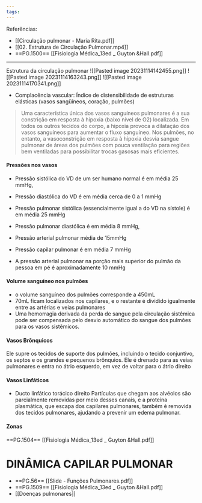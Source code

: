 ```yaml
---
tags:
---
```

Referências: 
* [[Circulação pulmonar - Maria Rita.pdf]]
* [[02. Estrutura de Circulação Pulmonar.mp4]]
* ==PG.1500== [[Fisiologia Médica_13ed _ Guyton &Hall.pdf]]
---

Estrutura da circulação pulmonar
![[Pasted image 20231114142455.png]]
![[Pasted image 20231114163243.png]]
![[Pasted image 20231114170341.png]]

* Complacência vascular: Índice de distensibilidade de estruturas elásticas (vasos sangüíneos, coração, pulmões)

>Uma característica única dos vasos sanguíneos pulmonares é a sua constrição em resposta à hipoxia (baixo nível de O2) localizada. Em todos os outros tecidos do corpo, a hipoxia provoca a dilatação dos vasos sanguíneos para aumentar o fluxo sanguíneo. Nos pulmões, no entanto, a vasoconstrição em resposta à hipoxia desvia sangue pulmonar de áreas dos pulmões com pouca ventilação para regiões bem ventiladas para possibilitar trocas gasosas mais eficientes.

#### Pressões nos vasos
* Pressão sistólica do VD de um ser humano normal é em média 25 mmHg, 
* Pressão diastólica do VD é em média cerca de 0 a 1 mmHg 
* Pressão pulmonar sistólica (essencialmente igual a do VD na sístole) é em média 25 mmHg
* Pressão pulmonar diastólica é em média 8 mmHg, 
* Pressão arterial pulmonar média de 15mmHg 
* Pressão capilar pulmonar é em média 7 mmHg

* A pressão arterial pulmonar na porção mais superior do pulmão da pessoa em pé é aproximadamente 10 mmHg
#### Volume sanguíneo nos pulmões
* o volume sanguíneo dos pulmões corresponde a 450mL
* 70mL ficam localizados nos capilares, e o restante é dividido igualmente entre as artérias e veias pulmonares 
* Uma hemorragia derivada da perda de sangue pela circulação sistêmica pode ser compensada pelo desvio automático do sangue dos pulmões para os vasos sistêmicos.

#### Vasos Brônquicos
Ele supre os tecidos de suporte dos pulmões, incluindo o tecido conjuntivo, os septos e os grandes e pequenos brônquios.
Ele é drenado para as veias pulmonares e entra no átrio esquerdo, em vez de voltar para o átrio direito

#### Vasos Linfáticos
* Ducto linfático torácico direito
Partículas que chegam aos alvéolos são parcialmente removidas por meio desses canais, e a proteína plasmática, que escapa dos capilares pulmonares, também é removida dos tecidos pulmonares, ajudando a prevenir um edema pulmonar.

#### Zonas 
==PG.1504== [[Fisiologia Médica_13ed _ Guyton &Hall.pdf]]

# DINÂMICA CAPILAR PULMONAR
* ==PG.56== [[Slide - Funções Pulmonares.pdf]]
* ==PG.1509== [[Fisiologia Médica_13ed _ Guyton &Hall.pdf]]
* [[Doenças pulmonares]]



[^1]: 
[^2]: 